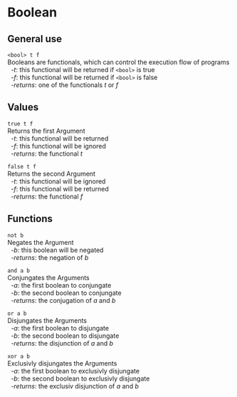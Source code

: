 # Boolean

## General use
```<bool> t f```  
Booleans are functionals, which can control the execution flow of programs  
&nbsp;&nbsp;-*t*: this functional will be returned if `<bool>` is true  
&nbsp;&nbsp;-*f*: this functional will be returned if `<bool>` is false  
&nbsp;&nbsp;-*returns*: one of the functionals *t* or *f*

## Values
```true t f```  
Returns the first Argument  
&nbsp;&nbsp;-*t*: this functional will be returned  
&nbsp;&nbsp;-*f*: this functional will be ignored  
&nbsp;&nbsp;-*returns*: the functional *t*

```false t f```  
Returns the second Argument  
&nbsp;&nbsp;-*t*: this functional will be ignored  
&nbsp;&nbsp;-*f*: this functional will be returned  
&nbsp;&nbsp;-*returns*: the functional *f*

## Functions
```not b```  
Negates the Argument    
&nbsp;&nbsp;-*b*: this boolean will be negated  
&nbsp;&nbsp;-*returns*: the negation of *b*

```and a b```  
Conjungates the Arguments  
&nbsp;&nbsp;-*a*: the first boolean to conjungate  
&nbsp;&nbsp;-*b*: the second boolean to conjungate  
&nbsp;&nbsp;-*returns*: the conjugation of *a* and *b*

```or a b```  
Disjungates the Arguments  
&nbsp;&nbsp;-*a*: the first boolean to disjungate  
&nbsp;&nbsp;-*b*: the second boolean to disjungate  
&nbsp;&nbsp;-*returns*: the disjunction of *a* and *b*

```xor a b```  
Exclusivly disjungates the Arguments  
&nbsp;&nbsp;-*a*: the first boolean to exclusivly disjungate  
&nbsp;&nbsp;-*b*: the second boolean to exclusivly disjungate  
&nbsp;&nbsp;-*returns*: the exclusiv disjunction of *a* and *b*


